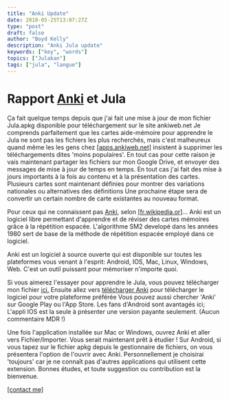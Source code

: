 ```yaml
---
title: "Anki Update"
date: 2018-05-25T13:07:27Z
type: "post"
draft: false
author: "Boyd Kelly"
description: "Anki Jula update"
keywords: ["key", "words"]
topics: ["Julakan"]
tags: ["jula", "langue"]
---
```


# Rapport [Anki](apps.ankiweb.net) et Jula

Ça fait quelque temps depuis que j'ai fait une mise à jour de mon fichier Jula.apkg disponible pour téléchargement sur le site ankiweb.net  Je comprends parfaitement que les cartes aide-mémoire pour apprendre le Jula ne sont pas les fichiers les plus recherchés, mais c'est malheureux quand même les les gens chez [[apps.ankiweb.net]](ankiweb.net) insistent à supprimer les téléchargements dites 'moins populaires'.  En tout cas pour cette raison je vais maintenant partager les fichiers sur mon Google Drive, et envoyer des messages de mise à jour de temps en temps.  En tout cas j'ai fait des mise à jours importants à la fois au contenu et à la présentation des cartes. Plusieurs cartes sont maintenant définies pour montrer des variations nationales ou alternatives des définitions  Une prochaine étape sera de convertir un certain nombre de carte existantes au nouveau format. 

Pour ceux qui ne connaissent pas [Anki](apps.ankiweb.net), selon [[fr.wikipedia.or]](Wikipedia)... Anki est un logiciel libre permettant d'apprendre et de réviser des cartes mémoires grâce à la répétition espacée.  L'algorithme SM2 developé dans les années 1980 sert de base de la méthode de répétition espacée employé dans ce logiciel.

Anki est un logiciel à source ouverte qui est disponible sur toutes les plateformes vous venant à l'esprit:  Android, IOS, Mac, Linux, Windows, Web.  C'est un outil puissant pour mémoriser n'importe quoi.

Si vous aimerez l'essayer pour apprendre le Jula, vous pouvez télécharger mon fichier [ici.](http://bit.ly/2sb0jMw)  Ensuite allez vers [télécharger Anki](https://apps.ankiweb.net/#download) pour télécharger le logiciel pour votre plateforme préférée  Vous pouvez aussi chercher 'Anki' sur Google Play ou l'App Store.  Les fans d'Android sont avantagés ici; L'appli IOS est la seule à présenter une version payante seulement.  (Aucun commentaire  MDR !)

Une fois l'application installée sur Mac or Windows, ouvrez Anki et aller vers Fichier/Importer.  Vous serait maintenant prêt à étudier !  Sur Android, si vous tapez sur le fichier apkg depuis le gestionnaire de fichiers, on vous présentera l'option de l'ouvrir avec Anki.  Personnellement je choisirai 'toujours' car je ne connaît pas d'autres applications qui utilisent cette extension.  Bonnes études, et toute suggestion ou contribution est la bienvenue.

[[contact me]](/fr/contact)

